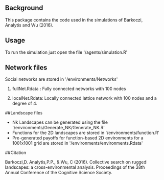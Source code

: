 ## Background

This package contains the code used in the simulations of Barkoczi, Analytis and Wu (2016).

## Usage

To run the simulation just open the file '/agents/simulation.R'

## Network files

Social networks are stored in '/environments/Networks'

1. fullNet.Rdata : Fully connected networks with 100 nodes

2. localNet.Rdata: Locally connected lattice network with 100 nodes and a degree of 4.

##Landscape files

- Nk Landscapes can be generated using the file '/environments/Generate_NK/Generate_NK.R'
- Functions for the 2D landscapes are stored in '/environments/function.R'
- Pre-generated payoffs for function-based 2D environments for a 1001x1001 grid are stored in '/environments/environments.Rdata'

##Citation

Barkoczi,D. Analytis,P.P., \& Wu, C (2016). Collective search on rugged landscapes: a cross-environmental analysis. Proceedings of the 38th Annual Conference of the Cognitive Science Society.
